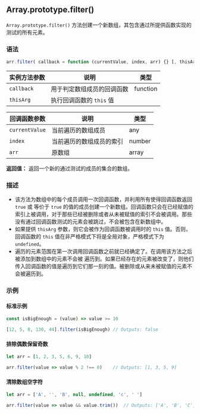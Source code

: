 ## Array.prototype.filter()

`Array.prototype.filter()` 方法创建一个新数组，其包含通过所提供函数实现的测试的所有元素。 

### 语法

```js
arr.filter( callback = function (currentValue, index, arr) {} [, thisArg ] )
```

| 实例方法参数 | 说明                       | 类型     |
| ------------ | -------------------------- | -------- |
| `callback`   | 用于判定数组成员的回调函数 | function |
| `thisArg`    | 执行回调函数的 `this` 值   |          |

| 回调函数参数   | 说明                     | 类型   |
| -------------- | ------------------------ | ------ |
| `currentValue` | 当前遍历的数组成员       | any    |
| `index`        | 当前遍历的数组成员的索引 | number |
| `arr`          | 原数组                   | array  |

**返回值：** 返回一个新的通过测试的成员的集合的数组。

### 描述

- 该方法为数组中的每个成员调用一次回调函数，并利用所有使得回调函数返回 `true` 或 等价于 `true` 的值的成员创建一个新数组。回调函数只会在已经赋值的索引上被调用，对于那些已经被删除或者从未被赋值的索引不会被调用。那些没有通过回调函数测试的元素会被跳过，不会被包含在新数组中。
- 如果提供 `thisArg` 参数，则它会被作为回调函数被调用时的 `this` 值。否则，回调函数的 `this` 值在非严格模式下将是全局对象，严格模式下为 `undefined`。
- 遍历的元素范围在第一次调用回调函数之前就已经确定了。在调用该方法之后被添加到数组中的元素不会被 遍历到。如果已经存在的元素被改变了，则他们传入回调函数的值是遍历到它们那一刻的值。被删除或从来未被赋值的元素不会被遍历到。

### 示例

#### 标准示例

```js
const isBigEnough = (value) => value >= 10

[12, 5, 8, 130, 44].filter(isBigEnough)	// Outputs: false
```

#### 排除偶数保留奇数

```js
let arr = [1, 2, 3, 5, 6, 9, 10]

arr.filter(value => value % 2 !== 0)	// Outputs: [1, 3, 5, 9]
```

#### 清除数组空字符

```js
let arr = ['A', '', 'B', null, undefined, 'c', ' ']

arr.filter(value => value && value.trim())	// Outputs: ['A', 'B', 'C']
```
